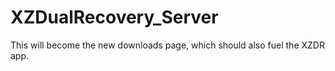 XZDualRecovery_Server
=====================
This will become the new downloads page, which should also fuel the XZDR app.
